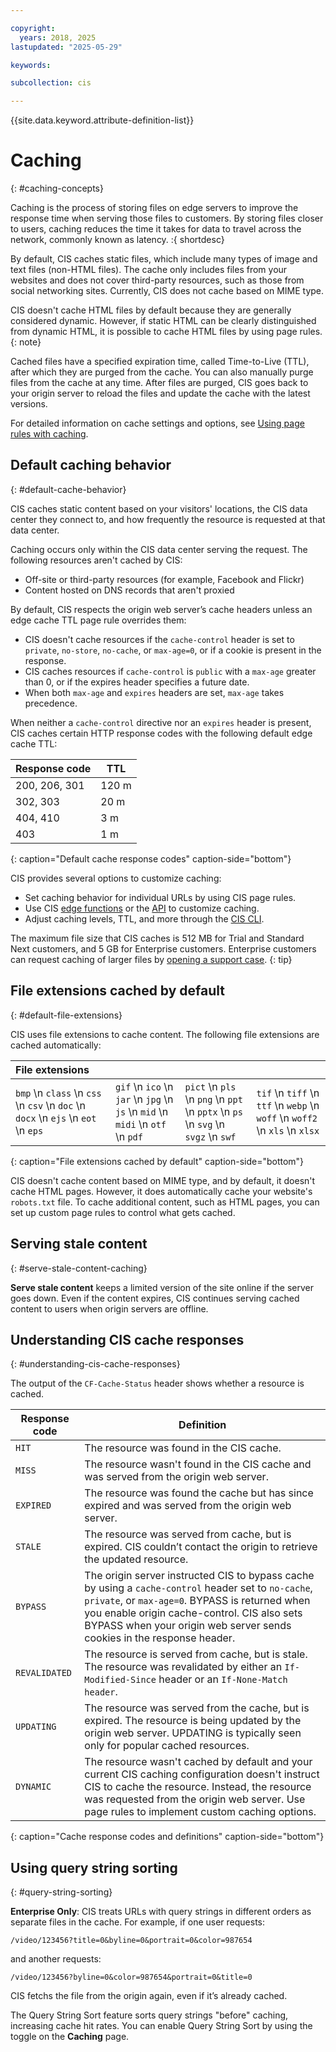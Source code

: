 ```yaml
---

copyright:
  years: 2018, 2025
lastupdated: "2025-05-29"

keywords:

subcollection: cis

---
```


{{site.data.keyword.attribute-definition-list}}

# Caching
{: #caching-concepts}

Caching is the process of storing files on edge servers to improve the response time when serving those files to customers. By storing files closer to users, caching reduces the time it takes for data to travel across the network, commonly known as latency.
:{ shortdesc}

By default, CIS caches static files, which include many types of image and text files (non-HTML files). The cache only includes files from your websites and does not cover third-party resources, such as those from social networking sites. Currently, CIS does not cache based on MIME type.

CIS doesn't cache HTML files by default because they are generally considered dynamic. However, if static HTML can be clearly distinguished from dynamic HTML, it is possible to cache HTML files by using page rules.
{: note}

Cached files have a specified expiration time, called Time-to-Live (TTL), after which they are purged from the cache. You can also manually purge files from the cache at any time. After files are purged, CIS goes back to your origin server to reload the files and update the cache with the latest versions.

For detailed information on cache settings and options, see [Using page rules with caching](/docs/cis?topic=cis-use-page-rules-with-caching).
 
## Default caching behavior
{: #default-cache-behavior}

CIS caches static content based on your visitors' locations, the CIS data center they connect to, and how frequently the resource is requested at that data center.

Caching occurs only within the CIS data center serving the request. The following resources aren't cached by CIS:

- Off-site or third-party resources (for example, Facebook and Flickr)
- Content hosted on DNS records that aren't proxied

By default, CIS respects the origin web server’s cache headers unless an edge cache TTL page rule overrides them:

- CIS doesn't cache resources if the `cache-control` header is set to `private`, `no-store`, `no-cache`, or `max-age=0`, or if a cookie is present in the response.
- CIS caches resources if `cache-control` is `public` with a `max-age` greater than 0, or if the expires header specifies a future date.
- When both `max-age` and `expires` headers are set, `max-age` takes precedence.

When neither a `cache-control` directive nor an `expires` header is present, CIS caches certain HTTP response codes with the following default edge cache TTL:

|Response code|TTL  |
|-------------|--------|
|200, 206, 301|120 m|
|302, 303     |20 m |
|404, 410     |3 m  |
|403          |1 m  |
{: caption="Default cache response codes" caption-side="bottom"}

CIS provides several options to customize caching:

- Set caching behavior for individual URLs by using CIS page rules.
- Use CIS [edge functions](/docs/cis?topic=cis-edge-functions-use-cases#caching-using-fetch) or the [API](/docs/cis?topic=cis-edge-functions-use-cases#cache-api) to customize caching.
- Adjust caching levels, TTL, and more through the [CIS CLI](/docs/cis?topic=cis-cis-cli#cache).

The maximum file size that CIS caches is 512 MB for Trial and Standard Next customers, and 5 GB for Enterprise customers. Enterprise customers can request caching of larger files by [opening a support case](/docs/account?topic=account-open-case&interface=ui). 
{: tip}

## File extensions cached by default
{: #default-file-extensions}

CIS uses file extensions to cache content. The following file extensions are cached automatically:

| File extensions |  |  |  |
|:---------| :--------|:-------|:-------|
| `bmp` \n `class` \n `css` \n `csv` \n `doc` \n `docx` \n `ejs` \n `eot` \n `eps`|  `gif` \n `ico` \n `jar` \n `jpg` \n `js` \n `mid` \n `midi` \n `otf` \n `pdf` | `pict` \n `pls` \n `png` \n `ppt` \n `pptx` \n `ps` \n `svg` \n `svgz` \n `swf` | `tif` \n `tiff` \n `ttf` \n `webp` \n `woff` \n `woff2` \n `xls` \n `xlsx` |
{: caption="File extensions cached by default" caption-side="bottom"}

CIS doesn't cache content based on MIME type, and by default, it doesn't cache HTML pages. However, it does automatically cache your website's `robots.txt` file. To cache additional content, such as HTML pages, you can set up custom page rules to control what gets cached.

## Serving stale content
{: #serve-stale-content-caching}

**Serve stale content** keeps a limited version of the site online if the server goes down. Even if the content expires, CIS continues serving cached content to users when origin servers are offline.

## Understanding CIS cache responses
{: #understanding-cis-cache-responses}

The output of the `CF-Cache-Status` header shows whether a resource is cached.

| Response code | Definition |
|---------------|------------|
|`HIT`|The resource was found in the CIS cache.|
|`MISS`|The resource wasn't found in the CIS cache and was served from the origin web server.|
|`EXPIRED`|The resource was found the cache but has since expired and was served from the origin web server.
|`STALE`|The resource was served from cache, but is expired. CIS couldn’t contact the origin to retrieve the updated resource.|
|`BYPASS`|The origin server instructed CIS to bypass cache by using a `cache-control` header set to `no-cache`, `private`, or `max-age=0`. BYPASS is returned when you enable origin cache-control. CIS also sets BYPASS when your origin web server sends cookies in the response header.|
|`REVALIDATED`|The resource is served from cache, but is stale. The resource was revalidated by either an `If-Modified-Since` header or an `If-None-Match header`.|
|`UPDATING`|The resource was served from the cache, but is expired. The resource is being updated by the origin web server. UPDATING is typically seen only for popular cached resources.|
|`DYNAMIC`|The resource wasn't cached by default and your current CIS caching configuration doesn't instruct CIS to cache the resource. Instead, the resource was requested from the origin web server. Use page rules to implement custom caching options.|
{: caption="Cache response codes and definitions" caption-side="bottom"}

## Using query string sorting
{: #query-string-sorting}

**Enterprise Only**: CIS treats URLs with query strings in different orders as separate files in the cache. For example, if one user requests:

`/video/123456?title=0&byline=0&portrait=0&color=987654`

and another requests:

`/video/123456?byline=0&color=987654&portrait=0&title=0`

CIS fetchs the file from the origin again, even if it’s already cached.

The Query String Sort feature sorts query strings "before" caching, increasing cache hit rates. You can enable Query String Sort by using the toggle on the **Caching** page.
